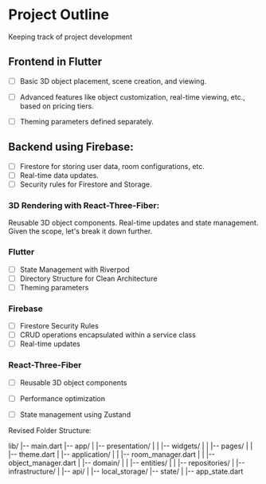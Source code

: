 # Project Outline

Keeping track of project development

## Frontend in Flutter

- [ ] Basic 3D object placement, scene creation, and viewing.
- [ ] Advanced features like object customization, real-time viewing, etc., based on pricing tiers.
- [ ] Theming parameters defined separately.


## Backend using Firebase:

- [ ] Firestore for storing user data, room configurations, etc.
- [ ] Real-time data updates.
- [ ] Security rules for Firestore and Storage.

### 3D Rendering with React-Three-Fiber:

Reusable 3D object components.
Real-time updates and state management.
Given the scope, let's break it down further.

### Flutter

- [ ] State Management with Riverpod
- [ ] Directory Structure for Clean Architecture
- [ ] Theming parameters

### Firebase

- [ ] Firestore Security Rules
- [ ] CRUD operations encapsulated within a service class
- [ ] Real-time updates

### React-Three-Fiber

- [ ] Reusable 3D object components
- [ ] Performance optimization
- [ ] State management using Zustand


Revised Folder Structure:

lib/
|-- main.dart
|-- app/
|   |-- presentation/
|   |   |-- widgets/
|   |   |-- pages/
|   |   |-- theme.dart
|   |-- application/
|   |   |-- room_manager.dart
|   |   |-- object_manager.dart
|   |-- domain/
|   |   |-- entities/
|   |   |-- repositories/
|   |-- infrastructure/
|       |-- api/
|       |-- local_storage/
|-- state/
|   |-- app_state.dart
